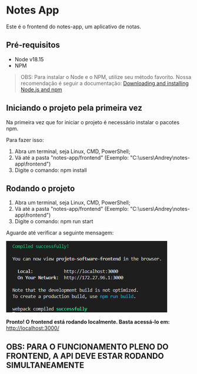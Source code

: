 # Notes App

Este é o frontend do notes-app, um aplicativo de notas.

## Pré-requisitos

- Node v18.15
- NPM

> OBS: Para instalar o Node e o NPM, utilize seu método favorito. Nossa recomendação é seguir a documentação: [Downloading and installing Node.js and npm](https://docs.npmjs.com/downloading-and-installing-node-js-and-npm)

## Iniciando o projeto pela primeira vez

Na primeira vez que for iniciar o projeto é necessário instalar o pacotes npm.

Para fazer isso:

1. Abra um terminal, seja Linux, CMD, PowerShell;
2. Vá até a pasta "notes-app/frontend" (Exemplo: "C:\users\Andrey\notes-app\frontend")
3. Digite o comando: npm install

## Rodando o projeto

1. Abra um terminal, seja Linux, CMD, PowerShell;
2. Vá até a pasta "notes-app/frontend" (Exemplo: "C:\users\Andrey\notes-app\frontend")
3. Digite o comando: npm run start

Aguarde até verificar a seguinte mensagem:

![npm-run-start](./src/assets/npm-run-start.png)

**Pronto! O frontend está rodando localmente. Basta acessá-lo em:** [http://localhost:3000/](http://localhost:3000/)

## OBS: PARA O FUNCIONAMENTO PLENO DO FRONTEND, A API DEVE ESTAR RODANDO SIMULTANEAMENTE
